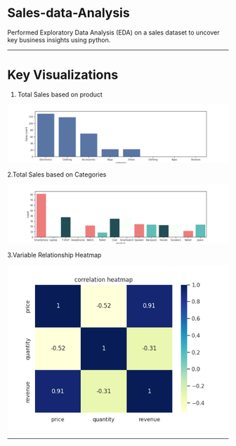 # **Sales-data-Analysis**
 Performed Exploratory Data Analysis (EDA) on a sales dataset to uncover key business insights using python.

---
# Key Visualizations
  1. Total Sales based on product

  ![Product barplot](https://github.com/mareeswaran82/Sales-data-Analysis/blob/main/images/Sales%20wise%20category.png)

  2.Total Sales based on Categories

  ![Category barplot](https://github.com/mareeswaran82/Sales-data-Analysis/blob/main/images/product%20wise%20sales.png)

  3.Variable Relationship Heatmap

  ![heatmap](https://github.com/mareeswaran82/Sales-data-Analysis/blob/main/images/heatmap.png)

  ---
  
